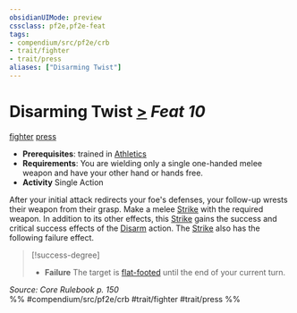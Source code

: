 ```yaml
---
obsidianUIMode: preview
cssclass: pf2e,pf2e-feat
tags:
- compendium/src/pf2e/crb
- trait/fighter
- trait/press
aliases: ["Disarming Twist"]
---
```

# Disarming Twist  [>](rules/core-rulebook/chapter-9-playing-the-game.md#Actions "Single Action") *Feat 10*  
[fighter](rules/traits/fighter.md)  [press](rules/traits/press.md)  

- **Prerequisites**: trained in [Athletics](compendium/skills.md#Athletics)
- **Requirements**: You are wielding only a single one-handed melee weapon and have your other hand or hands free.
- **Activity** Single Action

After your initial attack redirects your foe's defenses, your follow-up wrests their weapon from their grasp. Make a melee [Strike](rules/actions/strike.md) with the required weapon. In addition to its other effects, this [Strike](rules/actions/strike.md) gains the success and critical success effects of the [Disarm](rules/actions/disarm.md) action. The [Strike](rules/actions/strike.md) also has the following failure effect.

> [!success-degree] 
> - **Failure** The target is [flat-footed](rules/conditions.md#Flat-footed) until the end of your current turn.

*Source: Core Rulebook p. 150*  
%% #compendium/src/pf2e/crb #trait/fighter #trait/press %%